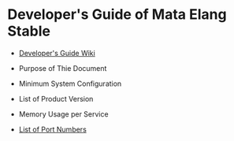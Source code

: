 # Developer's Guide of Mata Elang Stable

- [Developer's Guide Wiki](https://github.com/Mata-Elang-Stable/DevelopersGuide/wiki)

- Purpose of Thie Document
- Minimum System Configuration
- List of Product Version
- Memory Usage per Service
- [List of Port Numbers](https://github.com/Mata-Elang-Stable/DevelopersGuide/wiki/List-of-Port-Numbers)
